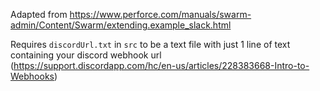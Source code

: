 Adapted from https://www.perforce.com/manuals/swarm-admin/Content/Swarm/extending.example_slack.html

Requires `discordUrl.txt` in `src` to be a text file with just 1 line of text containing your discord webhook url (https://support.discordapp.com/hc/en-us/articles/228383668-Intro-to-Webhooks)
